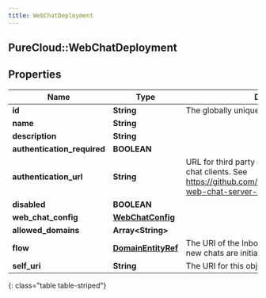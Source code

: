 ```yaml
---
title: WebChatDeployment
---
```

## PureCloud::WebChatDeployment

## Properties

|Name | Type | Description | Notes|
|------------ | ------------- | ------------- | -------------|
| **id** | **String** | The globally unique identifier for the object. | [optional] |
| **name** | **String** |  | [optional] |
| **description** | **String** |  | [optional] |
| **authentication_required** | **BOOLEAN** |  | [optional] |
| **authentication_url** | **String** | URL for third party service authenticating web chat clients. See https://github.com/MyPureCloud/authenticated-web-chat-server-examples | [optional] |
| **disabled** | **BOOLEAN** |  | [optional] |
| **web_chat_config** | [**WebChatConfig**](WebChatConfig.html) |  | [optional] |
| **allowed_domains** | **Array&lt;String&gt;** |  | [optional] |
| **flow** | [**DomainEntityRef**](DomainEntityRef.html) | The URI of the Inbound Chat Flow to run when new chats are initiated under this Deployment. | [optional] |
| **self_uri** | **String** | The URI for this object | [optional] |
{: class="table table-striped"}


